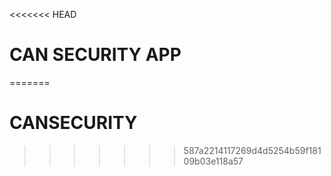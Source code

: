 <<<<<<< HEAD
# CAN SECURITY APP
=======
# CANSECURITY
>>>>>>> 587a2214117269d4d5254b59f18109b03e118a57

